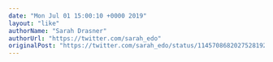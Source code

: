 ```yaml
---
date: "Mon Jul 01 15:00:10 +0000 2019"
layout: "like"
authorName: "Sarah Drasner"
authorUrl: "https://twitter.com/sarah_edo"
originalPost: "https://twitter.com/sarah_edo/status/1145708682027528192"
---
```

